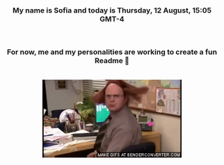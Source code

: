 


<div align="center">
<h3 >My name is Sofia and today is Thursday, 12 August, 15:05 GMT-4</h3><br>
<h3 >For now, me and my personalities are working to create a fun Readme 👋
</h3><br>
<img src='img/dwight.gif' alt='working...'/>
</div>
